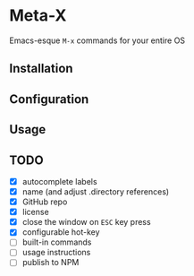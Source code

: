 # Meta-X

Emacs-esque `M-x` commands for your entire OS

## Installation

## Configuration

## Usage

## TODO

- [x] autocomplete labels
- [x] name (and adjust .directory references)
- [x] GitHub repo
- [x] license
- [x] close the window on `ESC` key press
- [x] configurable hot-key
- [ ] built-in commands
- [ ] usage instructions
- [ ] publish to NPM
